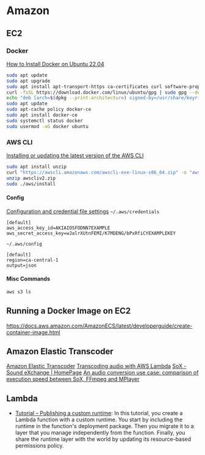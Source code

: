 # Amazon

## EC2
### Docker
[How to Install Docker on Ubuntu 22.04](https://www.cloudbooklet.com/how-to-install-docker-on-ubuntu-22-04/)

```bash
sudo apt update
sudo apt upgrade
sudo apt install apt-transport-https ca-certificates curl software-properties-common
curl -fsSL https://download.docker.com/linux/ubuntu/gpg | sudo gpg --dearmor -o /usr/share/keyrings/docker-archive-keyring.gpg
echo "deb [arch=$(dpkg --print-architecture) signed-by=/usr/share/keyrings/docker-archive-keyring.gpg] https://download.docker.com/linux/ubuntu $(lsb_release -cs) stable" | sudo tee /etc/apt/sources.list.d/docker.list > /dev/null
sudo apt update
sudo apt-cache policy docker-ce
sudo apt install docker-ce
sudo systemctl status docker
sudo usermod -aG docker ubuntu
```

### AWS CLI
[Installing or updating the latest version of the AWS CLI](https://docs.aws.amazon.com/cli/latest/userguide/getting-started-install.html)
```bash
sudo apt install unzip
curl "https://awscli.amazonaws.com/awscli-exe-linux-x86_64.zip" -o "awscliv2.zip"
unzip awscliv2.zip
sudo ./aws/install
```

#### Config
[Configuration and credential file settings](https://docs.aws.amazon.com/cli/latest/userguide/cli-configure-files.html)
`~/.aws/credentials`
```
[default]
aws_access_key_id=AKIAIOSFODNN7EXAMPLE
aws_secret_access_key=wJalrXUtnFEMI/K7MDENG/bPxRfiCYEXAMPLEKEY
```

`~/.aws/config`
```
[default]
region=ca-central-1
output=json
```

#### Misc Commands
```bash
aws s3 ls
```

## Running a Docker Image on EC2
https://docs.aws.amazon.com/AmazonECS/latest/developerguide/create-container-image.html



## Amazon Elastic Transcoder
[Amazon Elastic Transcoder](https://aws.amazon.com/elastictranscoder/)
[Transcoding audio with AWS Lambda](https://blog.danillouz.dev/transcoding-audio-with-aws-lambda/)
[SoX - Sound eXchange | HomePage](http://sox.sourceforge.net/)
[An audio conversion use case: comparison of execution speed between SoX, FFmpeg and MPlayer](https://www.stefaanlippens.net/audio_conversion_execution_speed_comparison_of_SoX_FFmpeg_MPlayer/#:~:text=For%2030%20second%20fragments%2C%20FFmpeg,to%20the%20desired%20fragment%20length.)


## Lambda
* [Tutorial – Publishing a custom runtime](https://docs.aws.amazon.com/lambda/latest/dg/runtimes-walkthrough.html): In this tutorial, you create a Lambda function with a custom runtime. You start by including the runtime in the function's deployment package. Then you migrate it to a layer that you manage independently from the function. Finally, you share the runtime layer with the world by updating its resource-based permissions policy.
